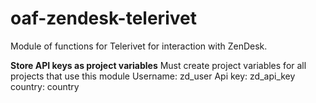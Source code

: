 # oaf-zendesk-telerivet
Module of functions for Telerivet for interaction with ZenDesk.

**Store API keys as project variables**
Must create project variables for all projects that use this module
Username: zd_user
Api key: zd_api_key
country: country
